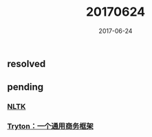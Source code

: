 ﻿---
title: "20170624"
date: 2017-06-24
category: ["daily","2017"]
tags: ["nltk"]
toc: true
---

## resolved

## pending

### [NLTK][0]
### [Tryton：一个通用商务框架][1]

[0]:http://hao.jobbole.com/nltk/?utm_source=python.jobbole.com&utm_medium=sidebar-resources
[1]:http://hao.jobbole.com/tryton/?utm_source=python.jobbole.com&utm_medium=sidebar-resources



